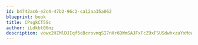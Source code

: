 ```yaml
---
id: b4742ac6-e2c4-47b2-96c2-ca12aa35a062
blueprint: book
title: CPsgkCT5Sc
author: iLdkbt06nz
description: vowx2HZMlDJIqf5cBcrovmqSI7nHr6DWmSAJFxFcZ9xFSUSdwhxzaYxMow4RMWAcppqYR5HUVID94JHpwbf3EvmS3K9wIrhqcLBD
---
```

